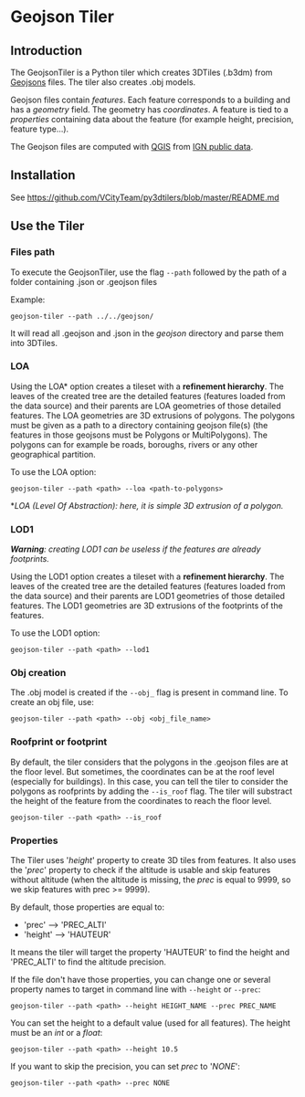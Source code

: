 # Geojson Tiler

## Introduction
The GeojsonTiler is a Python tiler which creates 3DTiles (.b3dm) from [Geojsons](https://en.wikipedia.org/wiki/GeoJSON) files.
The tiler also creates .obj models.

Geojson files contain _features_. Each feature corresponds to a building and has a _geometry_ field. The geometry has _coordinates_. A feature is tied to a _properties_ containing data about the feature (for example height, precision, feature type...).

The Geojson files are computed with [QGIS](https://www.qgis.org/en/site/) from [IGN public data](https://geoservices.ign.fr/telechargement).
## Installation
See https://github.com/VCityTeam/py3dtilers/blob/master/README.md

## Use the Tiler
### Files path
To execute the GeojsonTiler, use the flag `--path` followed by the path of a folder containing .json or .geojson files

Example:
```
geojson-tiler --path ../../geojson/
```
It will read all .geojson and .json in the _geojson_ directory and parse them into 3DTiles.

### LOA
Using the LOA\* option creates a tileset with a __refinement hierarchy__. The leaves of the created tree are the detailed features (features loaded from the data source) and their parents are LOA geometries of those detailed features. The LOA geometries are 3D extrusions of polygons. The polygons must be given as a path to a directory containing geojson file(s) (the features in those geojsons must be Polygons or MultiPolygons). The polygons can for example be roads, boroughs, rivers or any other geographical partition.

To use the LOA option:
```
geojson-tiler --path <path> --loa <path-to-polygons>
```

\*_LOA (Level Of Abstraction): here, it is simple 3D extrusion of a polygon._

### LOD1
___Warning__: creating LOD1 can be useless if the features are already footprints._


Using the LOD1 option creates a tileset with a __refinement hierarchy__. The leaves of the created tree are the detailed features (features loaded from the data source) and their parents are LOD1 geometries of those detailed features. The LOD1 geometries are 3D extrusions of the footprints of the features.

To use the LOD1 option:
```
geojson-tiler --path <path> --lod1
```
### Obj creation
The .obj model is created if the `--obj_` flag is present in command line. To create an obj file, use:
```
geojson-tiler --path <path> --obj <obj_file_name>
```

### Roofprint or footprint
By default, the tiler considers that the polygons in the .geojson files are at the floor level. But sometimes, the coordinates can be at the roof level (especially for buildings). In this case, you can tell the tiler to consider the polygons as roofprints by adding the `--is_roof` flag. The tiler will substract the height of the feature from the coordinates to reach the floor level.

```
geojson-tiler --path <path> --is_roof
```
### Properties
The Tiler uses '_height_' property to create 3D tiles from features. It also uses the '_prec_' property to check if the altitude is usable and skip features without altitude (when the altitude is missing, the _prec_ is equal to 9999, so we skip features with prec >= 9999).

By default, those properties are equal to:
- 'prec' --> 'PREC_ALTI'
- 'height' --> 'HAUTEUR'

It means the tiler will target the property 'HAUTEUR' to find the height and 'PREC_ALTI' to find the altitude precision.

If the file don't have those properties, you can change one or several property names to target in command line with `--height` or `--prec`:
```
geojson-tiler --path <path> --height HEIGHT_NAME --prec PREC_NAME
```

You can set the height to a default value (used for all features). The height must be an _int_ or a _float_:
```
geojson-tiler --path <path> --height 10.5
```

If you want to skip the precision, you can set _prec_ to '_NONE_':
```
geojson-tiler --path <path> --prec NONE
```
